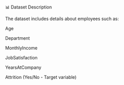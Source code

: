📊 Dataset Description

The dataset includes details about employees such as:

Age

Department

MonthlyIncome

JobSatisfaction

YearsAtCompany

Attrition (Yes/No - Target variable)
